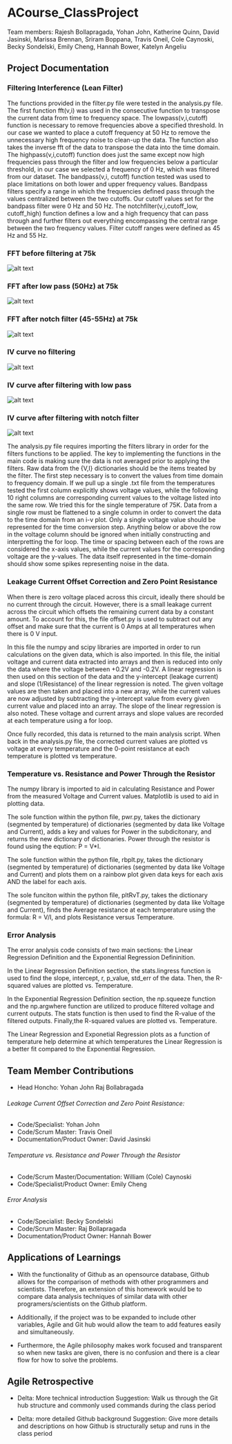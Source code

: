 # ACourse_ClassProject
Team members: Rajesh Bollapragada, Yohan John, Katherine Quinn, David Jasinski, Marissa Brennan, Sriram Boppana, Travis Oneil, Cole Caynoski, Becky Sondelski, Emily Cheng, Hannah Bower, Katelyn Angeliu 

## Project Documentation
### Filtering Interference (Lean Filter)

The functions provided in the filter.py file were tested in the analysis.py file. The first function fft(v,i) was used in the consecutive function to transpose the 
current data from time to frequency space. The lowpass(v,i,cutoff) function is necessary to remove frequencies above a specified threshold. In our case we wanted to 
place a cutoff frequency at 50 Hz to remove the unnecessary high frequency noise to clean-up the data. The function also takes the inverse fft of the data to transpose the 
data into the time domain. The highpass(v,i,cutoff) function does just the same except now high frequencies pass through the filter and low frequencies below a particular 
threshold, in our case we selected a frequency of 0 Hz, which was filtered from our dataset. The bandpass(v,i, cutoff) function tested was used to place limitations on
both lower and upper frequency values. Bandpass filters specify a range in which the frequencies defined pass through the values centralized between the two cutoffs. Our cutoff values 
set for the bandpass filter were 0 Hz and 50 Hz. The notchfilter(v,i,cutoff_low, cutoff_high) function defines a low and a high frequency that can pass through and further
filters out everything encompassing the central range between the two frequency values. Filter cutoff ranges were defined as 45 Hz and 55 Hz.  

### FFT before filtering at 75k
![alt text](https://github.com/rajeshkb21/ACourse_ClassPRoject/blob/leanfilter/FFT_Nofilter75k.png)

### FFT after low pass (50Hz) at 75k
![alt text](https://github.com/rajeshkb21/ACourse_ClassPRoject/blob/leanfilter/FFT_Lowpass50Hz_75K.png)

### FFT after notch filter (45-55Hz) at 75k
![alt text](https://github.com/rajeshkb21/ACourse_ClassPRoject/blob/leanfilter/FFT_Notch_Filter_45_55Hz_75k.png)

### IV curve no filtering
![alt text](https://github.com/rajeshkb21/ACourse_ClassPRoject/blob/leanfilter/IV_Curve_75k.png)

### IV curve after filtering with low pass
![alt text](https://github.com/rajeshkb21/ACourse_ClassPRoject/blob/leanfilter/Full_IV_Curve_Lowpass_50Hz_75K.png)

### IV curve after filtering with notch filter
![alt text](https://github.com/rajeshkb21/ACourse_ClassPRoject/blob/leanfilter/Full_IV_Curve_Notch_45_55Hz_75K.png)

The analysis.py file requires importing the filters library in order for the filters functions to be applied. The key to implementing the functions in the main code is making sure 
the data is not averaged prior to applying the filters. Raw data from the {V,I} dictionaries should be the items treated by the filter. The first step necessary is to convert the 
values from time domain to frequency domain. If we pull up a single .txt file from the temperatures tested the first column explicitly shows voltage values, while the following 10 
right columns are corresponding current values to the voltage listed into the same row. We tried this for the single temperature of 75K. Data from a single row must be flattened to a single 
column in order to convert the data to the time domain from an i-v plot. Only a single voltage value should be represented for the time conversion step. Anything below or above the row in
the voltage column should be ignored when initially constructing and interpretting the for loop. The time or spacing between each of the rows are considered the x-axis values, while the current
values for the corresponding voltage are the y-values. The data itself represented in the time-domain should show some spikes representing noise in the data. 


### Leakage Current Offset Correction and Zero Point Resistance
When there is zero voltage placed across this circuit, ideally there should be no current through the circuit. However, there is a small leakage current across the circuit which offsets the remaining current data by a constant amount. 
To account for this, the file offset.py is used to subtract out any offset and make sure that the current is 0 Amps at all temperatures when there is 0 V input. 

In this file the numpy and scipy libraries are imported in order to run calculations on the given data, which is also imported. In this file, the initial voltage and current data extracted into arrays and then is reduced into only
the data where the voltage between +0.2V and -0.2V. A linear regression is then used on this section of the data and the y-intercept (leakage current) and slope (1/Resistance) of the linear regression is noted. The given voltage 
values are then taken and placed into a new array, while the current values are now adjusted by subtracting the y-intercept value from every given current value and placed into an array. The slope of the linear regression is also 
noted. These voltage and current arrays and slope values are recorded at each temperature using a for loop.

Once fully recorded, this data is returned to the main analysis script. When back in the analysis.py file, the corrected current values are plotted vs voltage at every temperature and the 0-point resistance at each temperature is 
plotted vs temperature.

### Temperature vs. Resistance and Power Through the Resistor
The numpy library is imported to aid in calculating Resistance and Power from the measured Voltage and Current values. Matplotlib is used to aid in plotting data.

The sole function within the python file, pwr.py, takes the dictionary (segmented by temperature) of dictionaries (segmented by data like Voltage and Current), adds a key and values for Power in the subdicitonary, and returns the new dictionary of dictionaries. Power through the resistor is found using the eqution: P = V*I.

The sole function within the python file, rbplt.py, takes the dictionary (segmented by temperature) of dictionaries (segmented by data like Voltage and Current) and plots them on a rainbow plot given data keys for each axis AND the label for each axis.

The sole funciton within the python file, pltRvT.py, takes the dictionary (segmented by temperature) of dictionaries (segmented by data like Voltage and Current), finds the Average resistance at each temperature using the formula: R = V/I, and plots Resistance versus Temperature.



### Error Analysis
The error analysis code consists of two main sections: the Linear Regression Definition and the Exponential Regression Defininition.

In the Linear Regression Definition section, the stats.lingress function is used to find the slope, intercept, r, p_value, std_err of the data. 
Then, the R-squared values are plotted vs. Temperature.

In the Exponential Regression Definition section, the np.squeeze function and the np.argwhere function are utilized to produce filtered voltage and current outputs.
The stats function is then used to find the R-value of the filtered outputs.
Finally,the R-squared values are plotted vs. Temperature.

The Linear Regression and Exponetial Regression plots as a function of temperature help determine at which temperatures the Linear Regression is a better fit compared to the Exponential Regression.



## Team Member Contributions

 - Head Honcho: Yohan John Raj Bollabragada


###### Leakage Current Offset Correction and Zero Point Resistance:
 - Code/Specialist: Yohan John
 - Code/Scrum Master: Travis Oneil
 - Documentation/Product Owner: David Jasinski
 
###### Temperature vs. Resistance and Power Through the Resistor
 - Code/Scrum Master/Documentation: William (Cole) Caynoski
 - Code/Specialist/Product Owner: Emily Cheng

###### Error Analysis 
 - Code/Specialist: Becky Sondelski
 - Code/Scrum Master: Raj Bollapragada
 - Documentation/Product Owner: Hannah Bower

## Applications of Learnings

- With the functionality of Github as an opensource database, Github allows for the comparison of methods with other programmers and scientists. Therefore, an extension of this homework would be to compare data analysis techniques of similar data with other programers/scientists on the Github platform.

- Additionally, if the project was to be expanded to include other variables, Agile and Git hub would allow the team to add features easily and simultaneously.

- Furthermore, the Agile philosophy makes work focused and transparent so when new tasks are given, there is no confusion and there is a clear flow for how to solve the problems.


## Agile Retrospective

- Delta: More technical introduction
  Suggestion: Walk us through the Git hub structure and commonly used commands during the class period

- Delta: more detailed Github background 
  Suggestion: Give more details and descriptions on how Github is structurally setup and runs in the class period

